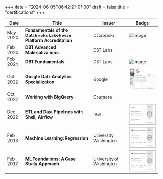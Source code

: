 +++
date = "2024-06-05T06:42:21-07:00"
draft = false
title = "certifications"
+++

| Date | Title | Issuer | Badge |
|--|--|--|--|
|May 2024|**Fundamentals of the Databricks Lakehouse Platform Accreditation**| Databricks|![image](https://api.accredible.com/v1/frontend/credential_website_embed_image/badge/105077721)|
|Feb 2024|**DBT Advanced Materializations**|DBT Labs|| 
|Feb 2024|**DBT Fundamentals**| DBT Labs|![image](https://api.accredible.com/v1/frontend/credential_website_embed_image/badge/94495146)|
|Oct 2022|**Google Data Analytics Specialization**|Google|<img src="/img/CourseraGoogleDataAnalytics.png" width="200"/>|
|Oct 2022|**Working with BigQuery**|Coursera||
|Dec 2022|**ETL and Data Pipelines with Shell, Airflow**|IBM|<img src="/img/CourseraIBM.png" width="200"/>| 
|Feb 2018|**Machine Learning: Regression**|University Washington|<img src="/img/CourseraML2.png" width="200"/>|
|Feb 2017|**ML Foundations: A Case Study Approach**|University of Washington|<img src="/img/CourseraML1.png" width="200"/>| 
